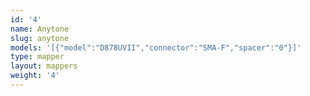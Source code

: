 ```yaml
---
id: '4'
name: Anytone
slug: anytone
models: '[{"model":"D878UVII","connector":"SMA-F","spacer":"0"}]'
type: mapper
layout: mappers
weight: '4'
---
```


